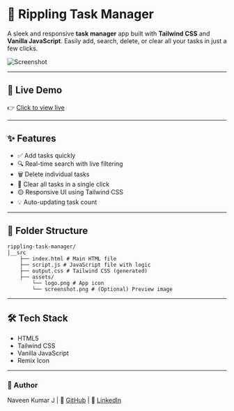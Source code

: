 # 📝 Rippling Task Manager

A sleek and responsive **task manager** app built with **Tailwind CSS** and **Vanilla JavaScript**. Easily add, search, delete, or clear all your tasks in just a few clicks.

![Screenshot](./assets/output.png)

---

## 🚀 Live Demo

👉 [Click to view live](https://rippling-task-manager-gp8s.vercel.app/) 

---

## ✨ Features

- ✅ Add tasks quickly
- 🔍 Real-time search with live filtering
- 🗑️ Delete individual tasks
- 🧹 Clear all tasks in a single click
- 🟡 Responsive UI using Tailwind CSS
- 💡 Auto-updating task count

---

## 📂 Folder Structure

```
rippling-task-manager/
│__src
    ├── index.html # Main HTML file
    ├── script.js # JavaScript file with logic
    ├── output.css # Tailwind CSS (generated)
    ├── assets/
        └── logo.png # App icon
        └── screenshot.png # (Optional) Preview image
```

---

## 🛠️ Tech Stack

- HTML5
- Tailwind CSS
- Vanilla JavaScript
- Remix Icon

---

### 🧑 Author
  Naveen Kumar J | 🔗 [GitHub](https://github.com/Naveen-KumarJ) | 🔗 [LinkedIn](https://www.linkedin.com/in/naveen-kumar-j-44b4061ab/)

